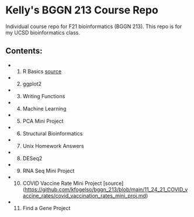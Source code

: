 # Kelly's BGGN 213 Course Repo
Individual course repo for F21 bioinformatics (BGGN 213). 
This repo is for my UCSD bioinformatics class. 


## Contents: 

- 01. R Basics [source]()
- 02. ggplot2
- 03. Writing Functions
- 04. Machine Learning
- 05. PCA Mini Project
- 06. Structural Bioinformatics
- 07. Unix Homework Answers
- 08. DESeq2
- 09. RNA Seq Mini Project
- 10. COVID Vaccine Rate Mini Project [source] (https://github.com/kfogelso/bggn_213/blob/main/11_24_21_COVID_vaccine_rates/covid_vaccination_rates_mini_proj.md)
- 11. Find a Gene Project
